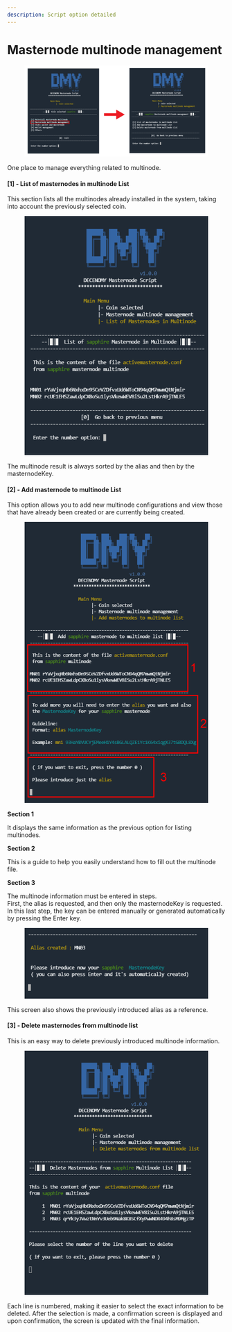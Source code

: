 ```yaml
---
description: Script option detailed
---
```


# Masternode multinode management

<figure><img src="../../../.gitbook/assets/Script_4_masternode_multinode_management.png" alt=""><figcaption></figcaption></figure>

One place to manage everything related to multinode.

#### \[1] - List of masternodes in multinode List

This section lists all the multinodes already installed in the system, taking into account the previously selected coin.

<figure><img src="../../../.gitbook/assets/Script_4_1_List_of_masternodes_in_multinode_List.PNG" alt=""><figcaption></figcaption></figure>

The multinode result is always sorted by the alias and then by the masternodeKey.

#### \[2] - Add masternode to multinode List

This option allows you to add new multinode configurations and view those that have already been created or are currently being created.

<figure><img src="../../../.gitbook/assets/Script_4_2_Add_masternode_to_multinode_List.png" alt=""><figcaption></figcaption></figure>

**Section 1**

It displays the same information as the previous option for listing multinodes.



**Section 2**

This is a guide to help you easily understand how to fill out the multinode file.



**Section 3**

The multinode information must be entered in steps. \
First, the alias is requested, and then only the masternodeKey is requested. In this last step, the key can be entered manually or generated automatically by pressing the Enter key.

<figure><img src="../../../.gitbook/assets/Script_4_3_Add_masternode_to_multinode_List.PNG" alt=""><figcaption></figcaption></figure>

This screen also shows the previously introduced alias as a reference.

#### \[3] - Delete masternodes from multinode list

This is an easy way to delete previously introduced multinode information.

<figure><img src="../../../.gitbook/assets/Script_4_4_Delete_masternode_from_multinode_List.PNG" alt=""><figcaption></figcaption></figure>

Each line is numbered, making it easier to select the exact information to be deleted. After the selection is made, a confirmation screen is displayed and upon confirmation, the screen is updated with the final information.
